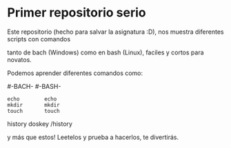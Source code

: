 # Primer repositorio serio

  Este repositorio (hecho para salvar la asignatura :D), nos muestra diferentes scripts con comandos
  
tanto de bach (Windows) como en bash (Linux), faciles y cortos para novatos.

  Podemos aprender diferentes comandos como:
  
  #-BACH-     #-BASH-
    
    echo        echo
    mkdir       mkdir
    touch       touch
   history   doskey /history
   
   y más que estos! Leetelos y prueba a hacerlos, te divertirás.

